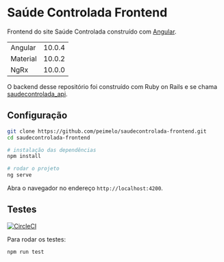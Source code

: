 # Saúde Controlada Frontend

Frontend do site Saúde Controlada construído com [Angular](https://angular.io).

<table>
  <tr>
    <td>Angular</td>
    <td>
      10.0.4
    </td>
  </tr>
  <tr>
    <td>Material</td>
    <td>
      10.0.2
    </td>
  </tr>
  <tr>
    <td>NgRx</td>
    <td>
      10.0.0
    </td>
  </tr>
</table>

O backend desse repositório foi construído com Ruby on Rails e se chama [saudecontrolada_api](https://github.com/peimelo/saudecontrolada_api).

## Configuração

```bash
git clone https://github.com/peimelo/saudecontrolada-frontend.git
cd saudecontrolada-frontend

# instalação das dependências
npm install

# rodar o projeto
ng serve
```

Abra o navegador no endereço `http://localhost:4200`.

## Testes

[![CircleCI](https://circleci.com/gh/peimelo/saudecontrolada-frontend.svg?style=svg)](https://circleci.com/gh/peimelo/saudecontrolada-frontend)

Para rodar os testes:

```bash
npm run test
```
